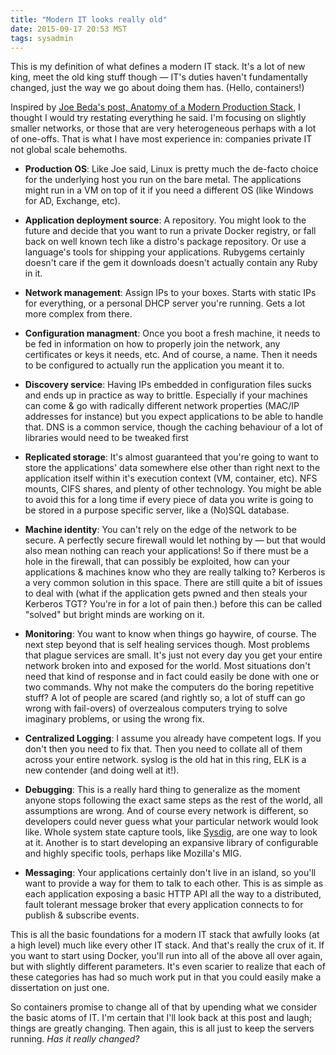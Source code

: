 ```yaml
---
title: "Modern IT looks really old"
date: 2015-09-17 20:53 MST
tags: sysadmin
---
```


This is my definition of what defines a modern IT stack. It's a lot of new king,
meet the old king stuff though — IT's duties haven't fundamentally changed,
just the way we go about doing them has. (Hello, containers!)

Inspired by [Joe Beda's post, Anatomy of a Modern Production Stack][amps], I
thought I would try restating everything he said. I'm focusing on slightly
smaller networks, or those that are very heterogeneous perhaps with a lot of
one-offs.  That is what I have most experience in: companies private IT not
global scale behemoths.

* **Production OS**: Like Joe said, Linux is pretty much the de-facto choice
for the underlying host you run on the bare metal. The applications might run
in a VM on top of it if you need a different OS (like Windows for AD, Exchange,
etc).

* **Application deployment source**: A repository. You might look to the future
and decide that you want to run a private Docker registry, or fall back on well
known tech like a distro's package repository. Or use a language's tools for
shipping your applications.  Rubygems certainly doesn't care if the gem it
downloads doesn't actually contain any Ruby in it.

* **Network management**: Assign IPs to your boxes. Starts with static IPs for
everything, or a personal DHCP server you're running. Gets a lot more complex
from there.

* **Configuration managment**: Once you boot a fresh machine, it needs to be fed in
information on how to properly join the network, any certificates or keys it
needs, etc. And of course, a name. Then it needs to be configured to actually
run the application you meant it to.

* **Discovery service**: Having IPs embedded in configuration files sucks and ends up
in practice as way to brittle. Especially if your machines can come & go with
radically different network properties (MAC/IP addresses for instance) but you
expect applications to be able to handle that. DNS is a common service, though
the caching behaviour of a lot of libraries would need to be tweaked first

* **Replicated storage**: It's almost guaranteed that you're going to want to
store the applications' data somewhere else other than right next to the
application itself within it's execution context (VM, container, etc). NFS
mounts, CIFS shares, and plenty of other technology. You might be able to avoid
this for a long time if every piece of data you write is going to be stored in a
purpose specific server, like a (No)SQL database.

* **Machine identity**: You can't rely on the edge of the network to be secure. A
perfectly secure firewall would let nothing by — but that would also mean
nothing can reach your applications! So if there must be a hole in the
firewall, that can possibly be exploited, how can your applications & machines
know who they are really talking to? Kerberos is a very common solution in this
space. There are still quite a bit of issues to deal with (what if the
application gets pwned and then steals your Kerberos TGT? You're in for a lot
of pain then.) before this can be called "solved" but bright minds are working
on it.

* **Monitoring**: You want to know when things go haywire, of course. The
next step beyond that is self healing services though. Most problems that
plague services are small. It's just not every day you get your entire network
broken into and exposed for the world. Most situations don't need that kind of
response and in fact could easily be done with one or two commands. Why not
make the computers do the boring repetitive stuff? A lot of people are scared
(and rightly so, a lot of stuff can go wrong with fail-overs) of overzealous
computers trying to solve imaginary problems, or using the wrong fix.

* **Centralized Logging**: I assume you already have competent logs. If you don't
then you need to fix that. Then you need to collate all of them across your
entire network. syslog is the old hat in this ring, ELK is a new contender (and
doing well at it!).

* **Debugging**: This is a really hard thing to generalize as the moment anyone
stops following the exact same steps as the rest of the world, all assumptions
are wrong. And of course every network is different, so developers could never
guess what your particular network would look like.  Whole system state capture
tools, like [Sysdig][], are one way to look at it.  Another is to start developing
an expansive library of configurable and highly specific tools, perhaps like
Mozilla's MIG.

* **Messaging**: Your applications certainly don't live in an island, so you'll
want to provide a way for them to talk to each other. This is as simple as each
application exposing a basic HTTP API all the way to a distributed, fault
tolerant message broker that every application connects to for publish &
subscribe events.

This is all the basic foundations for a modern IT stack that awfully looks (at a
    high level) much like every other IT stack. And that's really the crux of
it. If you want to start using Docker, you'll run into all of the above all over
again, but with slightly different parameters. It's even scarier to realize that
each of these categories has had so much work put in that you could easily make
a dissertation on just one.

So containers promise to change all of that by upending what we consider the
basic atoms of IT. I'm certain that I'll look back at this post and laugh;
things are greatly changing.  Then again, this is all just to keep the servers
running. *Has it really changed?*

[amps]: http://www.eightypercent.net/post/layers-in-the-stack.html
[Sysdig]: http://www.sysdig.org/
